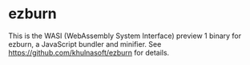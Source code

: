 # ezburn

This is the WASI (WebAssembly System Interface) preview 1 binary for ezburn, a JavaScript bundler and minifier. See https://github.com/khulnasoft/ezburn for details.
